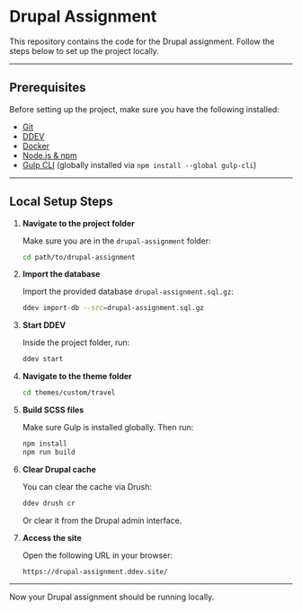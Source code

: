 
# Drupal Assignment

This repository contains the code for the Drupal assignment. Follow the steps below to set up the project locally.

---

## **Prerequisites**

Before setting up the project, make sure you have the following installed:

- [Git](https://git-scm.com/)
- [DDEV](https://ddev.readthedocs.io/)
- [Docker](https://www.docker.com/)
- [Node.js & npm](https://nodejs.org/)
- [Gulp CLI](https://gulpjs.com/) (globally installed via `npm install --global gulp-cli`)

---

## **Local Setup Steps**

1. **Navigate to the project folder**

   Make sure you are in the `drupal-assignment` folder:

   ```bash
   cd path/to/drupal-assignment
   ```

2. **Import the database**

   Import the provided database `drupal-assignment.sql.gz`:

   ```bash
   ddev import-db --src=drupal-assignment.sql.gz
   ```

3. **Start DDEV**

   Inside the project folder, run:

   ```bash
   ddev start
   ```

4. **Navigate to the theme folder**

   ```bash
   cd themes/custom/travel
   ```

5. **Build SCSS files**

   Make sure Gulp is installed globally. Then run:

   ```bash
   npm install
   npm run build
   ```

6. **Clear Drupal cache**

   You can clear the cache via Drush:

   ```bash
   ddev drush cr
   ```

   Or clear it from the Drupal admin interface.

7. **Access the site**

   Open the following URL in your browser:

   ```
   https://drupal-assignment.ddev.site/
   ```

---

Now your Drupal assignment should be running locally.
